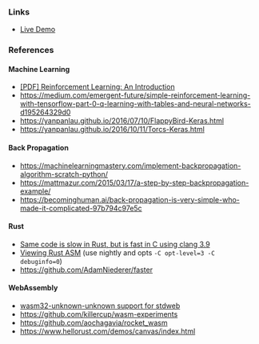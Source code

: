 ### Links

* [Live Demo](https://shanegibbs.github.io/spatium-wasm/)

### References

#### Machine Learning

* [\[PDF\] Reinforcement Learning:
An Introduction](http://ufal.mff.cuni.cz/~straka/courses/npfl114/2016/sutton-bookdraft2016sep.pdf)
* https://medium.com/emergent-future/simple-reinforcement-learning-with-tensorflow-part-0-q-learning-with-tables-and-neural-networks-d195264329d0
* https://yanpanlau.github.io/2016/07/10/FlappyBird-Keras.html
* https://yanpanlau.github.io/2016/10/11/Torcs-Keras.html

#### Back Propagation

* https://machinelearningmastery.com/implement-backpropagation-algorithm-scratch-python/
* https://mattmazur.com/2015/03/17/a-step-by-step-backpropagation-example/
* https://becominghuman.ai/back-propagation-is-very-simple-who-made-it-complicated-97b794c97e5c

#### Rust

* [Same code is slow in Rust, but is fast in C using clang 3.9](https://github.com/rust-lang/rust/issues/39446)
* [Viewing Rust ASM](https://godbolt.org/g/974snH) (use nightly and opts `-C opt-level=3 -C debuginfo=0`)
* https://github.com/AdamNiederer/faster

#### WebAssembly

* [wasm32-unknown-unknown support for stdweb](https://github.com/koute/stdweb/issues/36)
* https://github.com/killercup/wasm-experiments
* https://github.com/aochagavia/rocket_wasm
* https://www.hellorust.com/demos/canvas/index.html
